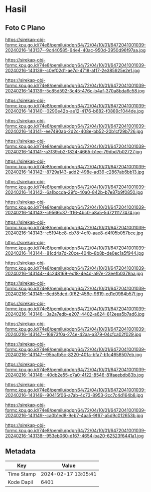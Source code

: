 # Hasil

## Foto C Plano

https://sirekap-obj-formc.kpu.go.id/74e8/pemilu/pdpr/64/72/04/10/01/6472041001039-20240216-143137--9c440585-64e4-40ac-950d-3950d96f97aa.jpg

https://sirekap-obj-formc.kpu.go.id/74e8/pemilu/pdpr/64/72/04/10/01/6472041001039-20240216-143139--c0ef02d1-ae7d-4718-af17-2e385925e2e1.jpg

https://sirekap-obj-formc.kpu.go.id/74e8/pemilu/pdpr/64/72/04/10/01/6472041001039-20240216-143139--5c85d592-3c45-476c-b4af-370a8bda6c58.jpg

https://sirekap-obj-formc.kpu.go.id/74e8/pemilu/pdpr/64/72/04/10/01/6472041001039-20240216-143140--0290e42b-ae12-4176-b682-f0889c1044de.jpg

https://sirekap-obj-formc.kpu.go.id/74e8/pemilu/pdpr/64/72/04/10/01/6472041001039-20240216-143141--ee7490ab-2d2c-408e-bb52-20b1cf29b726.jpg

https://sirekap-obj-formc.kpu.go.id/74e8/pemilu/pdpr/64/72/04/10/01/6472041001039-20240216-143141--a3f39cb2-1824-4665-b1ee-79dbd7b02727.jpg

https://sirekap-obj-formc.kpu.go.id/74e8/pemilu/pdpr/64/72/04/10/01/6472041001039-20240216-143142--8729a143-add2-498e-ad39-c2867ab6bb13.jpg

https://sirekap-obj-formc.kpu.go.id/74e8/pemilu/pdpr/64/72/04/10/01/6472041001039-20240216-143142--6a1bccda-29fc-40a0-842b-b7e87b9f0850.jpg

https://sirekap-obj-formc.kpu.go.id/74e8/pemilu/pdpr/64/72/04/10/01/6472041001039-20240216-143143--c9566c37-ff16-4bc0-a8a5-5d7211177474.jpg

https://sirekap-obj-formc.kpu.go.id/74e8/pemilu/pdpr/64/72/04/10/01/6472041001039-20240216-143143--c5194bc8-cb78-4cf0-aae8-d4f05b057bce.jpg

https://sirekap-obj-formc.kpu.go.id/74e8/pemilu/pdpr/64/72/04/10/01/6472041001039-20240216-143144--81cd4a7d-20ce-404b-8b8b-de0ec1a5f944.jpg

https://sirekap-obj-formc.kpu.go.id/74e8/pemilu/pdpr/64/72/04/10/01/6472041001039-20240216-143144--4c248169-ec18-4e4d-a97e-23eefb0379aa.jpg

https://sirekap-obj-formc.kpu.go.id/74e8/pemilu/pdpr/64/72/04/10/01/6472041001039-20240216-143145--6ed55ded-0f62-456e-9619-ed1e0984b57f.jpg

https://sirekap-obj-formc.kpu.go.id/74e8/pemilu/pdpr/64/72/04/10/01/6472041001039-20240216-143146--3a2a7edb-e207-4402-a624-812eea5b7ad6.jpg

https://sirekap-obj-formc.kpu.go.id/74e8/pemilu/pdpr/64/72/04/10/01/6472041001039-20240216-143147--16973f0a-274e-42aa-a379-04cfca02f029.jpg

https://sirekap-obj-formc.kpu.go.id/74e8/pemilu/pdpr/64/72/04/10/01/6472041001039-20240216-143147--95bafb5c-8220-401a-bfa7-b1c4658507eb.jpg

https://sirekap-obj-formc.kpu.go.id/74e8/pemilu/pdpr/64/72/04/10/01/6472041001039-20240216-143148--40db2e55-c7a0-4f22-8546-81faeebdb83b.jpg

https://sirekap-obj-formc.kpu.go.id/74e8/pemilu/pdpr/64/72/04/10/01/6472041001039-20240216-143149--90415f06-a7ab-4c73-8953-2cc7c4d164b8.jpg

https://sirekap-obj-formc.kpu.go.id/74e8/pemilu/pdpr/64/72/04/10/01/6472041001039-20240216-143149--ca0b1ed8-9eb7-4aa5-9f67-a5d9c012653b.jpg

https://sirekap-obj-formc.kpu.go.id/74e8/pemilu/pdpr/64/72/04/10/01/6472041001039-20240216-143138--953eb060-d167-4654-ba20-62523f6441a1.jpg


## Metadata

| Key        | Value               |
| ---------- | ------------------- |
| Time Stamp | 2024-02-17 13:05:41 |
| Kode Dapil | 6401                |



